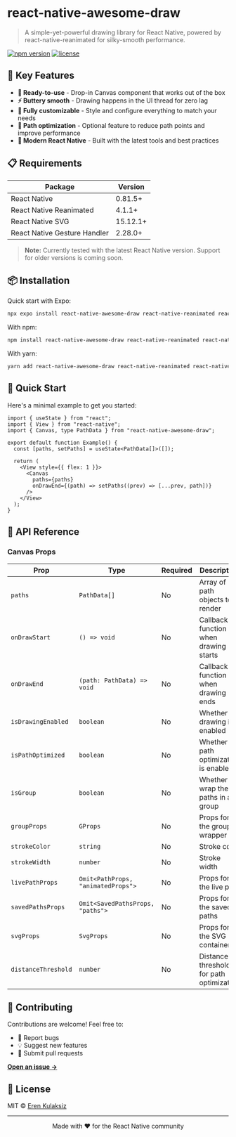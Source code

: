# react-native-awesome-draw

> A simple-yet-powerful drawing library for React Native, powered by react-native-reanimated for silky-smooth performance.

[![npm version](https://img.shields.io/npm/v/react-native-awesome-draw.svg)](https://www.npmjs.com/package/react-native-awesome-draw)
[![license](https://img.shields.io/npm/l/react-native-awesome-draw.svg)](https://github.com/yourusername/react-native-awesome-draw/blob/main/LICENSE)

## 🚀 Key Features

- **🎯 Ready-to-use** - Drop-in Canvas component that works out of the box
- **⚡ Buttery smooth** - Drawing happens in the UI thread for zero lag
- **🎨 Fully customizable** - Style and configure everything to match your needs
- **🔧 Path optimization** - Optional feature to reduce path points and improve performance
- **📱 Modern React Native** - Built with the latest tools and best practices

## 📋 Requirements

| Package | Version |
|---------|---------|
| React Native | 0.81.5+ |
| React Native Reanimated | 4.1.1+ |
| React Native SVG | 15.12.1+ |
| React Native Gesture Handler | 2.28.0+ |

> **Note:** Currently tested with the latest React Native version. Support for older versions is coming soon.

## 📦 Installation

Quick start with Expo:

```bash
npx expo install react-native-awesome-draw react-native-reanimated react-native-svg react-native-gesture-handler
```

With npm:

```bash
npm install react-native-awesome-draw react-native-reanimated react-native-svg react-native-gesture-handler
```

With yarn:

```bash
yarn add react-native-awesome-draw react-native-reanimated react-native-svg react-native-gesture-handler
```

## 🎯 Quick Start

Here's a minimal example to get you started:

```tsx
import { useState } from "react";
import { View } from "react-native";
import { Canvas, type PathData } from "react-native-awesome-draw";

export default function Example() {
  const [paths, setPaths] = useState<PathData[]>([]);

  return (
    <View style={{ flex: 1 }}>
      <Canvas
        paths={paths}
        onDrawEnd={(path) => setPaths((prev) => [...prev, path])}
      />
    </View>
  );
}
```

## 📖 API Reference

### Canvas Props

| Prop | Type | Required | Description |
|------|------|----------|-------------|
| `paths` | `PathData[]` | No | Array of path objects to render |
| `onDrawStart` | `() => void` | No | Callback function when drawing starts |
| `onDrawEnd` | `(path: PathData) => void` | No | Callback function when drawing ends |
| `isDrawingEnabled` | `boolean` | No | Whether drawing is enabled |
| `isPathOptimized` | `boolean` | No | Whether path optimization is enabled |
| `isGroup` | `boolean` | No | Whether to wrap the paths in a group |
| `groupProps` | `GProps` | No | Props for the group wrapper |
| `strokeColor` | `string` | No | Stroke color |
| `strokeWidth` | `number` | No | Stroke width |
| `livePathProps` | `Omit<PathProps, "animatedProps">` | No | Props for the live path |
| `savedPathsProps` | `Omit<SavedPathsProps, "paths">` | No | Props for the saved paths |
| `svgProps` | `SvgProps` | No | Props for the SVG container |
| `distanceThreshold` | `number` | No | Distance threshold for path optimization |

## 🤝 Contributing

Contributions are welcome! Feel free to:

- 🐛 Report bugs
- 💡 Suggest new features
- 🔧 Submit pull requests

**[Open an issue →](https://github.com/erenkulaksiz/react-native-awesome-draw/issues/new)**

## 📄 License

MIT © [Eren Kulaksiz](https://github.com/erenkulaksiz)

---

<p align="center">
  Made with ❤️ for the React Native community
</p>
